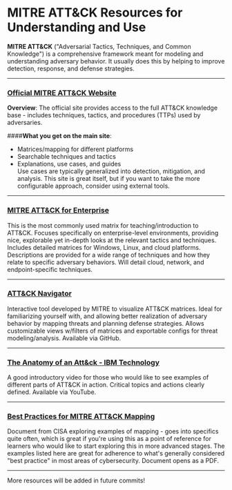 # MITRE ATT&CK Resources for Understanding and Use

**MITRE ATT&CK** ("Adversarial Tactics, Techniques, and Common Knowledge") is a comprehensive framework meant for modeling and understanding adversary behavior. It usually does this by helping to improve detection, response, and defense strategies.

---

### [Official MITRE ATT&CK Website](https://attack.mitre.org/)

**Overview**: The official site provides access to the full ATT&CK knowledge base - includes techniques, tactics, and procedures (TTPs) used by adversaries.

####**What you get on the main site**:  
  - Matrices/mapping for different platforms  
  - Searchable techniques and tactics
  - Explanations, use cases, and guides  
Use cases are typically generalized into detection, mitigation, and analysis. This site is great itself, but if you want to take the more configurable approach, consider using external tools.

---

### [MITRE ATT&CK for Enterprise](https://attack.mitre.org/matrices/enterprise/)
This is the most commonly used matrix for teaching/introduction to ATT&CK. Focuses specifically on enterprise-level environments, providing nice, explorable yet in-depth looks at the relevant tactics and techniques.
Includes detailed matrices for Windows, Linux, and cloud platforms. Descriptions are provided for a wide range of techniques and how they relate to specific adversary behaviors. Will detail cloud, network, and endpoint-specific techniques.

---

### [ATT&CK Navigator](https://mitre-attack.github.io/attack-navigator/)
Interactive tool developed by MITRE to visualize ATT&CK matrices. Ideal for familiarizing yourself with, and allowing better realization of adversary behavior by mapping threats and planning defense strategies. Allows customizable views w/filters of matrices and exportable configs for threat modeling/analysis. Available via GitHub.

---

### [The Anatomy of an Att&ck - IBM Technology](https://www.youtube.com/watch?v=2icKi2q6NS4)
A good introductory video for those who would like to see examples of different parts of ATT&CK in action. Critical topics and actions clearly defined. Available via YouTube.

---

### [Best Practices for MITRE ATT&CK Mapping](https://www.cisa.gov/sites/default/files/2023-01/Best%20Practices%20for%20MITRE%20ATTCK%20Mapping.pdf)
Document from CISA exploring examples of mapping - goes into specifics quite often, which is great if you're using this as a point of reference for learners who would like to start exploring this in more advanced stages. The examples listed here are great for adherence to what's generally considered "best practice" in most areas of cybersecurity. Document opens as a PDF.

---

More resources will be added in future commits!
